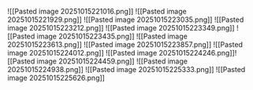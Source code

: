 ![[Pasted image 20251015221016.png]]
![[Pasted image 20251015221929.png]]
![[Pasted image 20251015223035.png]]
![[Pasted image 20251015223212.png]]
![[Pasted image 20251015223349.png]]
![[Pasted image 20251015223435.png]]
![[Pasted image 20251015223613.png]]
![[Pasted image 20251015223857.png]]
![[Pasted image 20251015224012.png]]
![[Pasted image 20251015224246.png]]![[Pasted image 20251015224459.png]]
![[Pasted image 20251015224938.png]]
![[Pasted image 20251015225333.png]]
![[Pasted image 20251015225626.png]]

